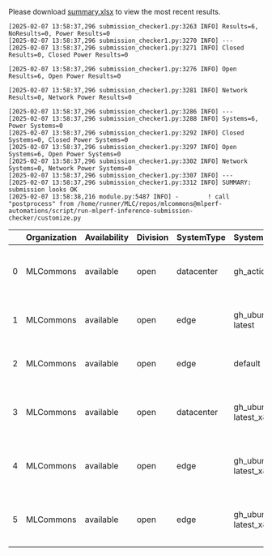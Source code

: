Please download [summary.xlsx](summary.xlsx) to view the most recent results. 
 ```
[2025-02-07 13:58:37,296 submission_checker1.py:3263 INFO] Results=6, NoResults=0, Power Results=0
[2025-02-07 13:58:37,296 submission_checker1.py:3270 INFO] ---
[2025-02-07 13:58:37,296 submission_checker1.py:3271 INFO] Closed Results=0, Closed Power Results=0

[2025-02-07 13:58:37,296 submission_checker1.py:3276 INFO] Open Results=6, Open Power Results=0

[2025-02-07 13:58:37,296 submission_checker1.py:3281 INFO] Network Results=0, Network Power Results=0

[2025-02-07 13:58:37,296 submission_checker1.py:3286 INFO] ---
[2025-02-07 13:58:37,296 submission_checker1.py:3288 INFO] Systems=6, Power Systems=0
[2025-02-07 13:58:37,296 submission_checker1.py:3292 INFO] Closed Systems=0, Closed Power Systems=0
[2025-02-07 13:58:37,296 submission_checker1.py:3297 INFO] Open Systems=6, Open Power Systems=0
[2025-02-07 13:58:37,296 submission_checker1.py:3302 INFO] Network Systems=0, Network Power Systems=0
[2025-02-07 13:58:37,296 submission_checker1.py:3307 INFO] ---
[2025-02-07 13:58:37,296 submission_checker1.py:3312 INFO] SUMMARY: submission looks OK
[2025-02-07 13:58:38,216 module.py:5487 INFO] -        ! call "postprocess" from /home/runner/MLC/repos/mlcommons@mlperf-automations/script/run-mlperf-inference-submission-checker/customize.py

```

|    | Organization   | Availability   | Division   | SystemType   | SystemName           | Platform                                                            | Model         | MlperfModel   | Scenario   |    Result | Accuracy                                                                    |   number_of_nodes | host_processor_model_name       |   host_processors_per_node |   host_processor_core_count |   accelerator_model_name |   accelerators_per_node | Location                                                                                                   | framework         | operating_system                                |   notes |   compliance |   errors | version   |   inferred | has_power   | Units     | weight_data_types   |
|---:|:---------------|:---------------|:-----------|:-------------|:---------------------|:--------------------------------------------------------------------|:--------------|:--------------|:-----------|----------:|:----------------------------------------------------------------------------|------------------:|:--------------------------------|---------------------------:|----------------------------:|-------------------------:|------------------------:|:-----------------------------------------------------------------------------------------------------------|:------------------|:------------------------------------------------|--------:|-------------:|---------:|:----------|-----------:|:------------|:----------|:--------------------|
|  0 | MLCommons      | available      | open       | datacenter   | gh_action            | gh_action-reference-cpu-pytorch_v2.6.0-default_config               | llama2-70b-99 | llama2-70b-99 | Offline    |  0.40413  | ROUGE1: 61.7021  ROUGE2: 37.9679  ROUGEL: 39.3617  TOKENS_PER_SAMPLE: 610.0 |                 1 | Intel(R) Xeon(R) w7-2495X       |                          1 |                          24 |                      nan |                       0 | open/MLCommons/results/gh_action-reference-cpu-pytorch_v2.6.0-default_config/llama2-70b-99/offline         | pytorch v2.6.0    | Ubuntu 22.04 (linux-6.8.0-52-generic-glibc2.35) |     nan |            1 |        0 | v5.0      |          0 | False       | Tokens/s  | fp32                |
|  1 | MLCommons      | available      | open       | edge         | gh_ubuntu-latest     | gh_ubuntu-latest-reference-cpu-tvm-onnx_v1.19.2-default_config      | resnet50      | resnet        | Offline    |  1.74129  | acc: 80.000                                                                 |                 1 | AMD EPYC 7763 64-Core Processor |                          1 |                           2 |                      nan |                       0 | open/MLCommons/results/gh_ubuntu-latest-reference-cpu-tvm-onnx_v1.19.2-default_config/resnet50/offline     | tvm-onnx v1.19.2  | Ubuntu 24.04 (linux-6.8.0-1020-azure-glibc2.39) |     nan |            1 |        0 | v5.0      |          0 | False       | Samples/s | fp32                |
|  2 | MLCommons      | available      | open       | edge         | default              | default-mlcommons_cpp-cpu-onnxruntime-default_config                | retinanet     | retinanet     | Offline    |  0.431199 | mAP: 49.593                                                                 |                 1 | AMD EPYC 7763 64-Core Processor |                          1 |                           2 |                      nan |                       0 | open/MLCommons/results/default-mlcommons_cpp-cpu-onnxruntime-default_config/retinanet/offline              | onnxruntime       | Ubuntu 24.04 (linux-6.8.0-1020-azure-glibc2.39) |     nan |            1 |        0 | v5.0      |          0 | False       | Samples/s | fp32                |
|  3 | MLCommons      | available      | open       | datacenter   | gh_ubuntu-latest_x86 | gh_ubuntu-latest_x86-reference-cpu-pytorch_v2.4.0-default_config    | rgat          | rgat          | Offline    | 10.1626   | acc: 75.000                                                                 |                 1 | AMD EPYC 7763 64-Core Processor |                          1 |                           2 |                      nan |                       0 | open/MLCommons/results/gh_ubuntu-latest_x86-reference-cpu-pytorch_v2.4.0-default_config/rgat/offline       | pytorch v2.4.0    | Ubuntu 24.04 (linux-6.8.0-1020-azure-glibc2.39) |     nan |            1 |        0 | v5.0      |          0 | False       | Samples/s | fp32                |
|  4 | MLCommons      | available      | open       | edge         | gh_ubuntu-latest_x86 | gh_ubuntu-latest_x86-mlcommons_cpp-cpu-onnxruntime-default_config   | resnet50      | resnet        | Offline    | 22.9844   | acc: 76.000                                                                 |                 1 | AMD EPYC 7763 64-Core Processor |                          1 |                           2 |                      nan |                       0 | open/MLCommons/results/gh_ubuntu-latest_x86-mlcommons_cpp-cpu-onnxruntime-default_config/resnet50/offline  | onnxruntime       | Ubuntu 24.04 (linux-6.8.0-1020-azure-glibc2.39) |     nan |            1 |        0 | v5.0      |          0 | False       | Samples/s | fp32                |
|  5 | MLCommons      | available      | open       | edge         | gh_ubuntu-latest_x86 | gh_ubuntu-latest_x86-reference-cpu-deepsparse_v1.8.0-default_config | bert-99       | bert-99       | Offline    |  6.27262  | F1: 80.0                                                                    |                 1 | AMD EPYC 7763 64-Core Processor |                          1 |                           2 |                      nan |                       0 | open/MLCommons/results/gh_ubuntu-latest_x86-reference-cpu-deepsparse_v1.8.0-default_config/bert-99/offline | deepsparse v1.8.0 | Ubuntu 24.04 (linux-6.8.0-1020-azure-glibc2.39) |     nan |            1 |        0 | v5.0      |          0 | False       | Samples/s | fp32                |